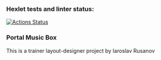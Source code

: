 ### Hexlet tests and linter status:
[![Actions Status](https://github.com/JaroslavRusanov/layout-designer-project-56/actions/workflows/hexlet-check.yml/badge.svg)](https://github.com/JaroslavRusanov/layout-designer-project-56/actions)

### Portal Music Box

This is a trainer layout-designer project by Iaroslav Rusanov
